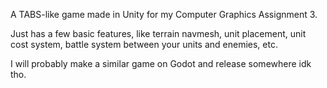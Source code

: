 A TABS-like game made in Unity for my Computer Graphics Assignment 3.

Just has a few basic features, like terrain navmesh, unit placement, unit cost system, battle system between your units and enemies, etc.

I will probably make a similar game on Godot and release somewhere idk tho.

